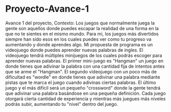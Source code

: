 # Proyecto-Avance-1
Avance 1 del proyecto,
Contexto: Los juegos que normalmente juega la gente son aquellos donde puedes escapar la realidad de una forma en la que no te sientes en el mismo mundo. Para mi, los juegos más divertidos siempre han sido esos en los cuales puedes ver como tu progreso va aumentando y donde aprendes algo. Mi propuesta de programa es un videojuego donde puedes aprender nuevas palabras de ingles. El videojuego tendrá múltiples minijuegos de los cuales podrás escoger para aprender nuevas palabras. El primer mini-juego es "Hangman" un juego en donde tienes que adivinar la palabra con una cantidad fija de intentos antes que se arme el "Hangman". El segundo videojuego con un poco más de dificultad es "wordle" en donde tienes que adivinar una palabra mediante pistas que te marca el juego cuando adivinas ciertas palabras. El último juego y el más difícil será un pequeño "crossword" donde la gente tendrá que adivinar una palabra basándose en una pequeña definición. Cada juego otorgará cierta cantidad de experiencia y mientras más juegues más niveles podrás subir, aumentando tu "nivel" dentro del juego. 
